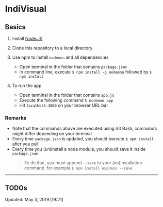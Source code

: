# IndiVisual

## Basics
1. Install <a href = "https://nodejs.org/en/download/" target="_blank"> Node.JS </a>

2. Clone this repository to a local directory

3. Use npm to install `nodemon` and all dependencies
	- Open terminal in the folder that contains `package.json`
	- In command line, execute `$ npm install -g nodemon` followed by `$ npm install`

4. To run the app
	- Open terminal in the folder that contains `app.js`
    - Execute the following command `$ nodemon app`
    - Hit `localhost:3000` on your browser URL bar

### Remarks 
- Note that the commands above are executed using Git Bash, commands might differ depending on your terminal
- Every time `package.json` is updated, you should execute `$ npm install` after you pull
- Every time you (un)install a node module, you should save it inside `package.json`
	> To do that, you must append `--save` to your (un)installation command, for example `$ npm install express --save`
---

## TODOs

Updated: May 3, 2019 [19:21]
